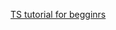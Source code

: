 [TS tutorial for begginrs](https://www.youtube.com/watch?v=nyIpDs2DJ_c&list=PLqKQF2ojwm3lrzkYrqnxh6qywB99dCyCt&index=2&t=0s)